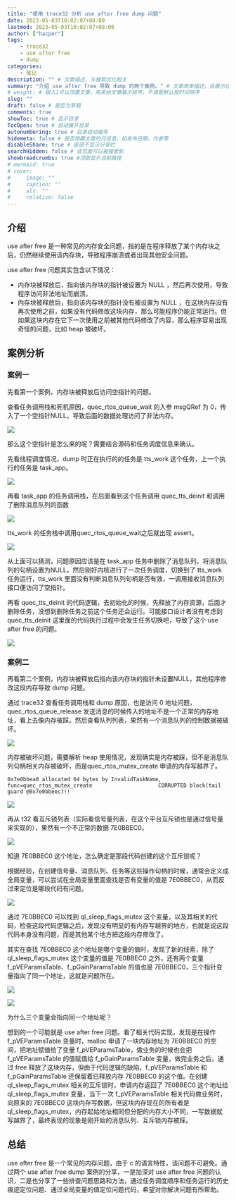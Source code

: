 ```yaml
---
title: "使用 trace32 分析 use after free dump 问题"
date: 2023-05-03T10:02:07+08:00
lastmod: 2023-05-03T10:02:07+08:00
author: ["hacper"]
tags:
    - trace32
    - use after free
    - dump
categories:
    - 笔记
description: "" # 文章描述，与搜索优化相关
summary: "介绍 use after free 导致 dump 的两个案例。" # 文章简单描述，会展示在主页
# weight: # 输入1可以顶置文章，用来给文章展示排序，不填就默认按时间排序
slug: ""
draft: false # 是否为草稿
comments: true
showToc: true # 显示目录
TocOpen: true # 自动展开目录
autonumbering: true # 目录自动编号
hidemeta: false # 是否隐藏文章的元信息，如发布日期、作者等
disableShare: true # 底部不显示分享栏
searchHidden: false # 该页面可以被搜索到
showbreadcrumbs: true #顶部显示当前路径
# mermaid: true
# cover:
#     image: ""
#     caption: ""
#     alt: ""
#     relative: false
---
```




## 介绍

use after free 是一种常见的内存安全问题，指的是在程序释放了某个内存块之后，仍然继续使用该内存块，导致程序崩溃或者出现其他安全问题。

use after free 问题其实包含以下情况：

- 内存块被释放后，指向该内存块的指针被设置为 NULL ，然后再次使用，导致程序访问非法地址而崩溃。
- 内存块被释放后，指向该内存块的指针没有被设置为 NULL ，在这块内存没有再次使用之前，如果没有代码修改这块内存，那么可能程序仍能正常运行。但如果这块内存在它下一次使用之前被其他代码修改了内容，那么程序容易出现奇怪的问题，比如 heap 被破坏。

## 案例分析

### 案例一



先看第一个案例，内存块被释放后访问空指针的问题。

查看任务调用栈和死机原因，quec_rtos_queue_wait 的入参 msgQRef 为 0，传入了一个空指针NULL，导致后面的数据处理访问了非法内存。

![](https://cdn.staticaly.com/gh/hacperme/picx_hosting@master/20210507/screenshot-1.37th3dolcsc0.webp)

那么这个空指针是怎么来的呢？需要结合源码和任务调度信息来确认。

先看线程调度情况，dump 时正在执行的的任务是 tts_work 这个任务，上一个执行的任务是 task_app。

![](https://cdn.staticaly.com/gh/hacperme/picx_hosting@master/20210507/image-2023-04-28-16-34-08-060.75p72rtzr800.webp)

再看 task_app 的任务调用栈，在后面看到这个任务调用 quec_tts_deinit 和调用了删除消息队列的函数

![](https://cdn.staticaly.com/gh/hacperme/picx_hosting@master/20210507/image-2023-04-28-16-35-33-855.4ngdkadkbiu0.webp)

tts_work 的任务栈中调用quec_rtos_queue_wait之后就出现 assert。

![](https://cdn.staticaly.com/gh/hacperme/picx_hosting@master/20210507/image-2023-04-28-16-34-43-231.6mj9c27tilg0.webp)

从上面可以猜测，问题原因应该是在 task_app 任务中删除了消息队列，将消息队列的句柄设置为NULL，然后刚好内核进行了一次任务调度，切换到了 tts_work 任务运行，tts_work 里面没有判断消息队列句柄是否有效，一调用接收消息队列接口便访问了空指针。

再看 quec_tts_deinit 的代码逻辑，去初始化的时候，先释放了内存资源，后面才删除任务，没想到删除任务之前这个任务还会运行。可能接口设计者没有考虑到 quec_tts_deinit  这里面的代码执行过程中会发生任务切换吧，导致了这个 use after free 的问题。

![](https://cdn.staticaly.com/gh/hacperme/picx_hosting@master/20210507/image-2023-04-28-16-38-11-549.3sv21pq9r5k0.webp)

### 案例二



再看第二个案例，内存块被释放后指向该内存块的指针未设置NULL，其他程序修改这段内存导致 dump 问题。

通过 trace32 查看任务调用栈和 dump 原因，也是访问 0 地址问题，quec_rtos_queue_release 发送消息的时候传入的地址不是一个正常的内存地址，看上去像内存被踩。然后查看队列列表，果然有一个消息队列的控制数据被破坏。

![](https://cdn.staticaly.com/gh/hacperme/picx_hosting@master/20210507/image.bqq0ey6mxlc.webp)

内存被破坏问题，需要解析 heap 使用情况，发现确实是内存被踩，但不是消息队列句柄相关内存被破坏，而是quec_rtos_mutex_create 申请的内存写越界了。

```
0x7e0bbea0 allocated 64 bytes by InvalidTaskName, func=quec_rtos_mutex_create                     CORRUPTED block(tail guard @0x7e0bbeec)!!
```

![](https://cdn.staticaly.com/gh/hacperme/picx_hosting@master/20210507/image-2023-03-25-22-32-08-094.57ievnbpr4g0.webp)

再从 t32 看互斥锁列表（实际看信号量列表，在这个平台互斥锁也是通过信号量来实现的），果然有一个不正常的数据 7E0BBEC0。

![](https://cdn.staticaly.com/gh/hacperme/picx_hosting@master/20210507/image.2ijo0zox1y20.webp)

知道 7E0BBEC0 这个地址，怎么确定是那段代码创建的这个互斥锁呢？

根据经验，在创建信号量、消息队列、任务等这些操作句柄的时候，通常会定义成全局变量，可以尝试在全局变量里面查找是否有变量的值是 7E0BBEC0，从而反过来定位是哪段代码有问题。

![](https://cdn.staticaly.com/gh/hacperme/picx_hosting@master/20210507/image.43t740omc4e.webp)

通过 7E0BBEC0 可以找到 ql_sleep_flags_mutex 这个变量，以及其相关的代码，检查这段代码逻辑之后，发现没有明显的有内存写越界的地方，也就是说这段代码本身没有问题，而是其他某个地方把这段内存修改了。

其实在查找 7E0BBEC0 这个地址是哪个变量的值时，发现了新的线索，除了 ql_sleep_flags_mutex 这个变量的值是 7E0BBEC0 之外，还有两个变量 f_pVEParamsTable、f_pGainParamsTable 的值也是 7E0BBEC0，三个指针变量指向了同一个地址，这就是问题所在。

![](https://cdn.staticaly.com/gh/hacperme/picx_hosting@master/20210507/image.6ylvnqafnv80.webp)



![](https://cdn.staticaly.com/gh/hacperme/picx_hosting@master/20210507/image.3vgzp18h9uy0.webp)

为什么三个变量会指向同一个地址呢？

想到的一个可能就是 use after free 问题。看了相关代码实现，发现是在操作 f_pVEParamsTable 变量时，malloc 申请了一块内存地址为 7E0BBEC0 的空间，把地址赋值给了变量 f_pVEParamsTable，做业务的时候也会把 f_pVEParamsTable 的值赋值给 f_pGainParamsTable  变量，做完业务之后，通过 free 释放了这块内存，但由于代码逻辑的缺陷，f_pVEParamsTable 和 f_pGainParamsTable  还保留着已释放内存 7E0BBEC0 的这个值。在创建 ql_sleep_flags_mutex 相关的互斥锁时，申请内存返回了 7E0BBEC0 这个地址给 ql_sleep_flags_mutex 变量，当下一次 f_pVEParamsTable  相关代码做业务时，向原来的 7E0BBEC0  这块内存写数据，但这块内存现在的所有者是 ql_sleep_flags_mutex，内存起始地址相同但分配的内存大小不同，一写数据就写越界了，最终表现的现象是刚开始的消息队列、互斥锁内存被踩。

## 总结

use after free 是一个常见的内存问题，由于 c 的语言特性，该问题不可避免。通过两个 use after free dump 案例的分享，一是加深对 use after free 问题的认识，二是也分享了一些排查问题思路和方法，通过任务调度顺序和任务运行的历史痕迹定位问题、通过全局变量的值定位问题代码，希望对你解决问题有所帮助。